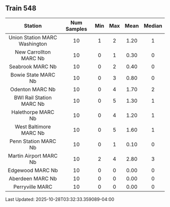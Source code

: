 ## Train 548

| Station | Num Samples | Min | Max | Mean | Median |
| :-----: | :---------: | :-: | :-: | :--: | :----: |
| Union Station MARC Washington | 10 | 1 | 2 | 1.20 | 1 |
| New Carrollton MARC Nb | 10 | 0 | 1 | 0.30 | 0 |
| Seabrook MARC Nb | 10 | 0 | 2 | 0.40 | 0 |
| Bowie State MARC Nb | 10 | 0 | 3 | 0.80 | 0 |
| Odenton MARC Nb | 10 | 0 | 4 | 1.70 | 2 |
| BWI Rail Station MARC Nb | 10 | 0 | 5 | 1.30 | 1 |
| Halethorpe MARC Nb | 10 | 0 | 4 | 1.20 | 1 |
| West Baltimore MARC Nb | 10 | 0 | 5 | 1.60 | 1 |
| Penn Station MARC Nb | 10 | 0 | 1 | 0.10 | 0 |
| Martin Airport MARC Nb | 10 | 2 | 4 | 2.80 | 3 |
| Edgewood MARC Nb | 10 | 0 | 0 | 0.00 | 0 |
| Aberdeen MARC Nb | 10 | 0 | 0 | 0.00 | 0 |
| Perryville MARC | 10 | 0 | 0 | 0.00 | 0 |


Last Updated: 2025-10-28T03:32:33.359089-04:00